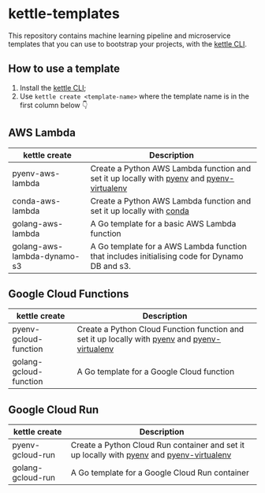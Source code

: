 # kettle-templates

This repository contains machine learning pipeline and microservice templates that you can use to bootstrap your projects, with the [kettle CLI](https://github.com/operatorai/kettle-cli).

## How to use a template

1. Install the [kettle CLI](https://github.com/operatorai/kettle-cli);
2. Use `kettle create <template-name>` where the template name is in the first column below 👇

## AWS Lambda

| kettle create      | Description |
| ----------- | ----------- |
| pyenv-aws-lambda      | Create a Python AWS Lambda function and set it up locally with [pyenv](https://github.com/pyenv/pyenv) and [pyenv-virtualenv](https://github.com/pyenv/pyenv-virtualenv)      |
| conda-aws-lambda      | Create a Python AWS Lambda function and set it up locally with [conda](https://docs.conda.io/en/latest/)      |
| golang-aws-lambda   | A Go template for a basic AWS Lambda function        |
| golang-aws-lambda-dynamo-s3   | A Go template for a AWS Lambda function that includes initialising code for Dynamo DB and s3.        |


## Google Cloud Functions

| kettle create      | Description |
| ----------- | ----------- |
| pyenv-gcloud-function      | Create a Python Cloud Function function and set it up locally with [pyenv](https://github.com/pyenv/pyenv) and [pyenv-virtualenv](https://github.com/pyenv/pyenv-virtualenv)       |
| golang-gcloud-function   | A Go template for a Google Cloud function        |

## Google Cloud Run

| kettle create      | Description |
| ----------- | ----------- |
| pyenv-gcloud-run      | Create a Python Cloud Run container and set it up locally with [pyenv](https://github.com/pyenv/pyenv) and [pyenv-virtualenv](https://github.com/pyenv/pyenv-virtualenv)       |
| golang-gcloud-run   | A Go template for a Google Cloud Run container        |
